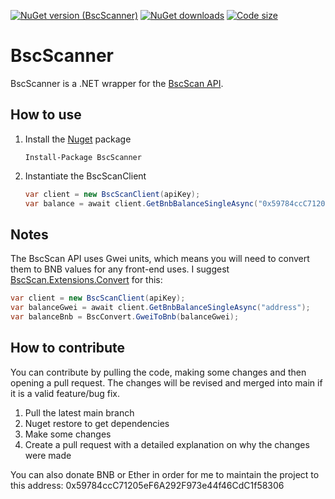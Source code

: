 [![NuGet version (BscScanner)](https://img.shields.io/github/license/pippinmole/bscscanner?style=for-the-badge)](https://www.nuget.org/packages/BscScanner)
[![NuGet downloads](https://img.shields.io/nuget/dt/BscScanner?style=for-the-badge)](https://www.nuget.org/packages/BscScanner)
[![Code size](https://img.shields.io/github/languages/code-size/pippinmole/bscscanner?style=for-the-badge)](https://github.com/pippinmole/BscScanner)

# BscScanner

BscScanner is a .NET wrapper for the [BscScan API](https://bscscan.com/apis).

## How to use

1. Install the [Nuget](https://www.nuget.org/packages/BscScanner) package
    ```cli
    Install-Package BscScanner
    ```
2. Instantiate the BscScanClient
    ```cs
    var client = new BscScanClient(apiKey);
    var balance = await client.GetBnbBalanceSingleAsync("0x59784ccC71205eF6A292F973e44f46CdC1f58306");
    ```

## Notes

The BscScan API uses Gwei units, which means you will need to convert them to BNB values for any front-end uses. I suggest [BscScan.Extensions.Convert](https://www.nuget.org/packages/BscScanner.Extensions.Convert/) for this:

```cs
var client = new BscScanClient(apiKey);
var balanceGwei = await client.GetBnbBalanceSingleAsync("address");
var balanceBnb = BscConvert.GweiToBnb(balanceGwei);
```

## How to contribute

You can contribute by pulling the code, making some changes and then opening a pull request. The changes will be revised and merged into main if it is a valid feature/bug fix.

1. Pull the latest main branch
2. Nuget restore to get dependencies
3. Make some changes
4. Create a pull request with a detailed explanation on why the changes were made

You can also donate BNB or Ether in order for me to maintain the project to this address: 0x59784ccC71205eF6A292F973e44f46CdC1f58306

